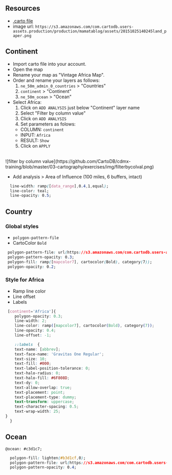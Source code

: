 ## Resources

+ [.carto file](https://drive.google.com/file/d/0B9k_lcYQZACgY1k2RHV3MGx3MTg/view?usp=sharing)
+ image url: `https://s3.amazonaws.com/com.cartodb.users-assets.production/production/mamatablog/assets/20151025140245land_paper.png`

## Continent

+ Import carto file into your account.
+ Open the map
+ Rename your map as "Vintage Africa Map".
+ Order and rename your layers as follows:
  1. `ne_50m_admin_0_countries` > "Countries"
  2. `continent` > "Continent"
  3. `ne_50m_ocean` > "Ocean"
+ Select Africa:
  1. Click on `ADD ANALYSIS` just below "Continent" layer name
  2. Select "Filter by column value"
  3. Click on `ADD ANALYSIS`
  4. Set parameters as folows:
    * COLUMN: `continent`
    * INPUT: `Africa`
    * RESULT: `Show`
  5. Click on `APPLY`

<br>
![filter by column value](https://github.com/CartoDB/cdmx-training/blob/master/03-cartography/exercises/img/filterbycolval.png)
<br>

+ Add analysis > Area of Influence (100 miles, 6 buffers, intact)

```css
  line-width: ramp([data_range],0.4,1,equal);
  line-color: teal;
  line-opacity: 0.5;
```

## Country

### Global styles

+ `polygon-pattern-file`
+ CartoColor `Bold`

 ```css
  polygon-pattern-file: url(https://s3.amazonaws.com/com.cartodb.users-assets.production/production/mamatablog/assets/20151025140245land_paper.png);
  polygon-pattern-opacity: 0.3;
  polygon-fill: ramp([mapcolor7], cartocolor(Bold), category(7));
  polygon-opacity: 0.2;
 ```

### Style for Africa

+ Ramp line color
+ Line offset
+ Labels

```css
 [continent='Africa']{ 
    polygon-opacity: 0.3;
    line-width: 2;
    line-color: ramp([mapcolor7], cartocolor(Bold), category(7));
    line-opacity: 0.4;
    line-offset: -1;

    ::labels  {
    text-name: [abbrev];
    text-face-name: 'Gravitas One Regular';
    text-size: 10;
    text-fill: #000;
    text-label-position-tolerance: 0;
    text-halo-radius: 0;
    text-halo-fill: #6F808D;
    text-dy: 0;
    text-allow-overlap: true;
    text-placement: point;
    text-placement-type: dummy;
    text-transform: uppercase;
    text-character-spacing: 0.5;
    text-wrap-width: 25;
}
  }
``` 

## Ocean

`@ocean: #c3d1c7;`


```css
  polygon-fill: lighten(#b3d1cf,0);
  polygon-pattern-file: url(https://s3.amazonaws.com/com.cartodb.users-assets.production/production/mamatablog/assets/20151025140245land_paper.png);
  polygon-pattern-opacity: 0.4;
```
